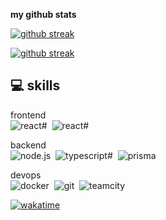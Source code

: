 <b>my github stats</b>

[![github streak](https://github-readme-stats.vercel.app/api?username=lukassuprer&show_icons=true&include_all_commits=true&count_private=true&theme=dark&hide_border=true)](https://git.io/streak-stats)

[![github streak](http://github-readme-streak-stats.herokuapp.com?user=lukassuprer&theme=dark&hide_border=true)](https://git.io/streak-stats)

<h2>💻&nbsp;skills</h2>

frontend <br/>
![react#](https://img.shields.io/badge/-react-262626?style=for-the-badge&logo=react&logocolor=#7ed0ef)&nbsp;
![react#](https://img.shields.io/badge/-nextjs-262626?style=for-the-badge&logo=nextdotjs)&nbsp;

backend <br/>
![node.js](https://img.shields.io/badge/-node.js-262626?style=for-the-badge&logo=node.js&logocolor=ffca28)&nbsp;
![typescript#](https://img.shields.io/badge/-typescript-262626?style=for-the-badge&logo=typescript&logocolor=#3478c6)&nbsp;
![prisma](https://img.shields.io/badge/-prisma-262626?style=for-the-badge&logo=prisma)&nbsp;

devops <br/>
![docker](https://img.shields.io/badge/-docker-262626?style=for-the-badge&logo=docker)&nbsp;
![git](https://img.shields.io/badge/-git-262626?style=for-the-badge&logo=git)&nbsp;
![teamcity](https://img.shields.io/badge/-teamcity-262626?style=for-the-badge&logo=teamcity)&nbsp;

[![wakatime](https://wakatime.com/badge/user/a28fd15c-1370-418f-87af-19a8ba619a6c.svg)](https://wakatime.com/@a28fd15c-1370-418f-87af-19a8ba619a6c)
